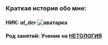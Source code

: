 ### Краткая история обо мне:
#### НИК: _al_der_ ![аватарка](\G:\обои\One+3\йода.jpg)
#### Род занятий: Ученик на [НЕТОЛОГИЯ](https://netology.ru/)